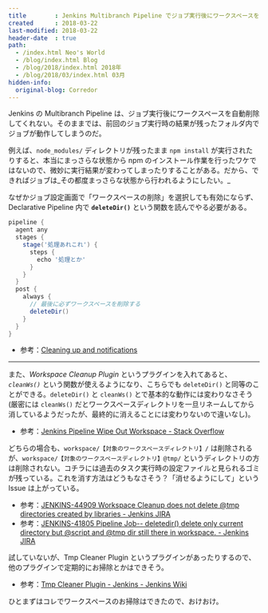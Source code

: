 ```yaml
---
title        : Jenkins Multibranch Pipeline でジョブ実行後にワークスペースを削除する方法
created      : 2018-03-22
last-modified: 2018-03-22
header-date  : true
path:
  - /index.html Neo's World
  - /blog/index.html Blog
  - /blog/2018/index.html 2018年
  - /blog/2018/03/index.html 03月
hidden-info:
  original-blog: Corredor
---
```


Jenkins の Multibranch Pipeline は、ジョブ実行後にワークスペースを自動削除してくれない。そのままでは、前回のジョブ実行時の結果が残ったフォルダ内でジョブが動作してしまうのだ。

例えば、`node_modules/` ディレクトリが残ったまま `npm install` が実行されたりすると、本当にまっさらな状態から npm のインストール作業を行ったワケではないので、微妙に実行結果が変わってしまったりすることがある。だから、できればジョブは_その都度まっさらな状態から行われるようにしたい。_

なぜかジョブ設定画面で「ワークスペースの削除」を選択しても有効にならず、Declarative Pipeline 内で **`deleteDir()`** という関数を読んでやる必要がある。

```groovy
pipeline {
  agent any
  stages {
    stage('処理あれこれ') {
      steps {
        echo '処理とか'
      }
    }
  }
  post {
    always {
      // 最後に必ずワークスペースを削除する
      deleteDir()
    }
  }
}
```

- 参考：[Cleaning up and notifications](https://jenkins.io/doc/pipeline/tour/post/)

---

また、_Workspace Cleanup Plugin_ というプラグインを入れてあると、_`cleanWs()`_ という関数が使えるようになり、こちらでも `deleteDir()` と同等のことができる。`deleteDir()` と `cleanWs()` とで基本的な動作には変わりなさそう (厳密には `cleanWs()` だとワークスペースディレクトリを一旦リネームしてから消しているようだったが、最終的に消えることには変わりないので違いなし)。

- 参考：[Jenkins Pipeline Wipe Out Workspace - Stack Overflow](https://stackoverflow.com/a/46914723)

どちらの場合も、`workspace/【対象のワークスペースディレクトリ】/` は削除されるが、`workspace/【対象のワークスペースディレクトリ】@tmp/` というディレクトリの方は削除されない。コチラには過去のタスク実行時の設定ファイルと見られるゴミが残っている。これを消す方法はどうもなさそう？「消せるようにして」という Issue は上がっている。

- 参考：[JENKINS-44909 Workspace Cleanup does not delete @tmp directories created by libraries - Jenkins JIRA](https://issues.jenkins-ci.org/browse/JENKINS-44909)
- 参考：[JENKINS-41805 Pipeline Job-- deletedir() delete only current directory but @script and @tmp dir still there in workspace. - Jenkins JIRA](https://issues.jenkins-ci.org/browse/JENKINS-41805)

試していないが、Tmp Cleaner Plugin というプラグインがあったりするので、他のプラグインで定期的にお掃除とかはできそう。

- 参考：[Tmp Cleaner Plugin - Jenkins - Jenkins Wiki](https://wiki.jenkins.io/display/JENKINS/Tmp+Cleaner+Plugin)

ひとまずはコレでワークスペースのお掃除はできたので、おけおけ。
